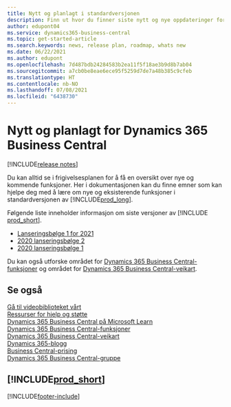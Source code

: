 ```yaml
---
title: Nytt og planlagt i standardversjonen
description: Finn ut hvor du finner siste nytt og nye oppdateringer for nye og eksisterende funksjoner i standardversjonen av Business Central.
author: edupont04
ms.service: dynamics365-business-central
ms.topic: get-started-article
ms.search.keywords: news, release plan, roadmap, whats new
ms.date: 06/22/2021
ms.author: edupont
ms.openlocfilehash: 7d487bdb24284583b2ea11f5f18ae3b9d8b7ab04
ms.sourcegitcommit: a7cb0be8eae6ece95f5259d7de7a48b385c9cfeb
ms.translationtype: HT
ms.contentlocale: nb-NO
ms.lasthandoff: 07/08/2021
ms.locfileid: "6438730"
---
```

# <a name="new-and-planned-for-dynamics-365-business-central"></a>Nytt og planlagt for Dynamics 365 Business Central

[!INCLUDE[release notes](includes/release-notes.md)]

Du kan alltid se i frigivelsesplanen for å få en oversikt over nye og kommende funksjoner. Her i dokumentasjonen kan du finne emner som kan hjelpe deg med å lære om nye og eksisterende funksjoner i standardversjonen av [!INCLUDE[prod_long](includes/prod_long.md)].  

Følgende liste inneholder informasjon om siste versjoner av [!INCLUDE [prod_short](includes/prod_short.md)].  

* [Lanseringsbølge 1 for 2021](/dynamics365-release-plan/2021wave1/smb/dynamics365-business-central/planned-features)  
* [2020 lanseringsbølge 2](/dynamics365-release-plan/2020wave2/smb/dynamics365-business-central/planned-features)  
* [2020 lanseringsbølge 1](/dynamics365-release-plan/2020wave1/dynamics365-business-central/planned-features)  

Du kan også utforske området for [Dynamics 365 Business Central-funksjoner](https://dynamics.microsoft.com/business-central/capabilities/) og området for [Dynamics 365 Business Central-veikart](https://dynamics.microsoft.com/roadmap/business-central/).  

<!--comment out for 3 days[![RSS Subscription](/dynamics365-release-plan/media/feed-icon.png "RSS Subscription."](https://go.microsoft.com/fwlink/?linkid=2161350) Updates to Dynamics 365 Business Central documentation-->

## <a name="see-also"></a>Se også

[Gå til videobiblioteket vårt](across-videos.md)  
[Ressurser for hjelp og støtte](product-help-and-support.md)  
[Dynamics 365 Business Central på Microsoft Learn](/learn/dynamics365/business-central?WT.mc_id=dyn365bc_landingpage-docs)  
[Dynamics 365 Business Central-funksjoner](https://dynamics.microsoft.com/business-central/capabilities/)  
[Dynamics 365 Business Central-veikart](https://dynamics.microsoft.com/roadmap/business-central/)  
[Dynamics 365-blogg](https://cloudblogs.microsoft.com/dynamics365/it/product/business-central/)  
[Business Central-prising](https://dynamics.microsoft.com/business-central/overview/#pricing)  
[Dynamics 365 Business Central-gruppe](https://community.dynamics.com/business/)

## [!INCLUDE[prod_short](includes/free_trial_md.md)]

[!INCLUDE[footer-include](includes/footer-banner.md)]